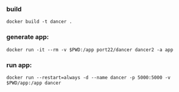 ### build

```
docker build -t dancer .
```

### generate app:

```
docker run -it --rm -v $PWD:/app port22/dancer dancer2 -a app
```

### run app:

```
docker run --restart=always -d --name dancer -p 5000:5000 -v $PWD/app:/app dancer
```
